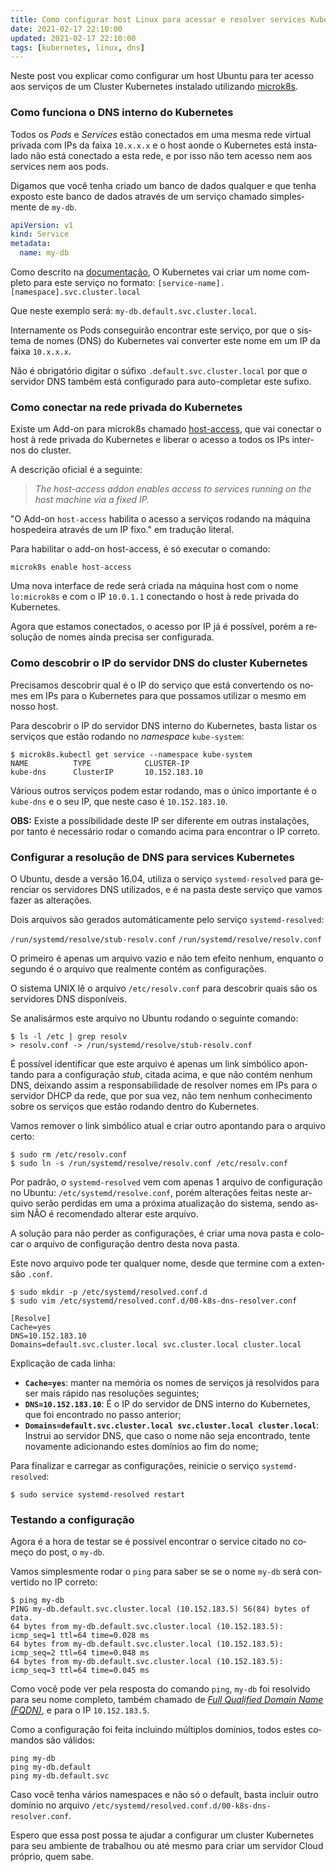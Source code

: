 ```yaml
---
title: Como configurar host Linux para acessar e resolver services Kubernetes por nome dns
date: 2021-02-17 22:10:00
updated: 2021-02-17 22:10:00
tags: [kubernetes, linux, dns]
---
```


<main lang="pt-BR">

Neste post vou explicar como configurar um host Ubuntu para ter acesso aos serviços de um Cluster Kubernetes instalado utilizando [microk8s](https://microk8s.io/).


### Como funciona o DNS interno do Kubernetes

Todos os <em lang="eng">Pods</em> e <em lang="eng">Services</em> estão conectados em uma mesma rede virtual privada com IPs da faixa `10.x.x.x` e o host aonde o Kubernetes está instalado não está conectado a esta rede, e por isso não tem acesso nem aos services nem aos pods.

<!-- more -->

Digamos que você tenha criado um banco de dados qualquer e que tenha exposto este banco de dados através de um serviço chamado simplesmente de `my-db`.

```yaml service.yaml
apiVersion: v1
kind: Service
metadata:
  name: my-db
```

Como descrito na [documentação](https://kubernetes.io/docs/concepts/services-networking/dns-pod-service/), O Kubernetes vai criar um nome completo para este serviço no formato:
`[service-name].[namespace].svc.cluster.local`

Que neste exemplo será: `my-db.default.svc.cluster.local`.

Internamente os Pods conseguirão encontrar este serviço, por que o sistema de nomes (DNS) do Kubernetes vai converter este nome em um IP da faixa `10.x.x.x`.

Não é obrigatório digitar o súfixo `.default.svc.cluster.local` por que o servidor DNS também está configurado para auto-completar este sufixo.

### Como conectar na rede privada do Kubernetes

Existe um Add-on para microk8s chamado [host-access](https://microk8s.io/docs/addon-host-access), que vai conectar o host à rede privada do Kubernetes e liberar o acesso a todos os IPs internos do cluster.

A descrição oficial é a seguinte:

> <cite lang="eng">The host-access addon enables access to services running on the host machine via a fixed IP.</cite>

<span class="grey-text text-darken-1">"O Add-on `host-access` habilita o acesso a serviços rodando na máquina hospedeira através de um IP fixo."</span> em tradução literal.

Para habilitar o add-on host-access, é só executar o comando:

```shell
microk8s enable host-access
```

Uma nova interface de rede será criada na máquina host com o nome `lo:microk8s` e com o IP `10.0.1.1` conectando o host à rede privada do Kubernetes.

Agora que estamos conectados, o acesso por IP já é possível, porém a resolução de nomes ainda precisa ser configurada.

### Como descobrir o IP do servidor DNS do cluster Kubernetes

Precisamos descobrir qual é o IP do serviço que está convertendo os nomes em IPs para o Kubernetes para que possamos utilizar o mesmo em nosso host.

Para descobrir o IP do servidor DNS interno do Kubernetes, basta listar os serviços que estão rodando no <em lang="en">namespace</em> `kube-system`:

```shell
$ microk8s.kubectl get service --namespace kube-system
NAME          TYPE            CLUSTER-IP
kube-dns      ClusterIP       10.152.183.10
```

Várious outros serviços podem estar rodando, mas o único importante é o `kube-dns` e o seu IP, que neste caso é `10.152.183.10`.

**OBS:** Existe a possíbilidade deste IP ser diferente em outras instalações, por tanto é necessário rodar o comando acima para encontrar o IP correto.

### Configurar a resolução de DNS para services Kubernetes

O Ubuntu, desde a versão 16.04, utiliza o serviço `systemd-resolved` para gerenciar os servidores DNS utilizados, e é na pasta deste serviço que vamos fazer as alterações.

Dois arquivos são gerados automáticamente pelo serviço `systemd-resolved`:

`/run/systemd/resolve/stub-resolv.conf`
`/run/systemd/resolve/resolv.conf`

O primeiro é apenas um arquivo vazio e não tem efeito nenhum, enquanto o segundo é o arquivo que realmente contém as configurações.

O sistema UNIX lê o arquivo `/etc/resolv.conf` para descobrir quais são os servidores DNS disponíveis.

Se analisármos este arquivo no Ubuntu rodando o seguinte comando:

```shell
$ ls -l /etc | grep resolv
> resolv.conf -> /run/systemd/resolve/stub-resolv.conf
```

É possível identificar que este arquivo é apenas um link simbólico apontando para a configuração <em lang="eng">stub</em>, citada acima, e que não contém nenhum DNS, deixando assim a responsabilidade de resolver nomes em IPs para o servidor DHCP da rede, que por sua vez, não tem nenhum conhecimento sobre os serviços que estão rodando dentro do Kubernetes.

Vamos remover o link simbólico atual e criar outro apontando para o arquivo certo:

```shell
$ sudo rm /etc/resolv.conf
$ sudo ln -s /run/systemd/resolve/resolv.conf /etc/resolv.conf
```

Por padrão, o `systemd-resolved` vem com apenas 1 arquivo de configuração no Ubuntu:
`/etc/systemd/resolve.conf`, porém alterações feitas neste arquivo serão perdidas em uma a próxima atualização do sistema, sendo assim NÃO é recomendado alterar este arquivo.

A solução para não perder as configurações, é criar uma nova pasta e colocar o arquivo de configuração dentro desta nova pasta.

Este novo arquivo pode ter qualquer nome, desde que termine com a extensão `.conf`.

```shell
$ sudo mkdir -p /etc/systemd/resolved.conf.d
$ sudo vim /etc/systemd/resolved.conf.d/00-k8s-dns-resolver.conf
```

```properties /etc/systemd/resolved.conf.d/00-k8s-dns-resolver.conf
[Resolve]
Cache=yes
DNS=10.152.183.10
Domains=default.svc.cluster.local svc.cluster.local cluster.local
```

Explicação de cada linha:

- **`Cache=yes`**: manter na memória os nomes de serviços já resolvidos para ser mais rápido nas resoluções seguintes;
- **`DNS=10.152.183.10`**: É o IP do servidor de DNS interno do Kubernetes, que foi encontrado no passo anterior;
- **`Domains=default.svc.cluster.local svc.cluster.local cluster.local`**: Instrui ao servidor DNS, que caso o nome não seja encontrado, tente novamente adicionando estes domínios ao fim do nome;

Para finalizar e carregar as configurações, reinicie o serviço `systemd-resolved`:

```shell
$ sudo service systemd-resolved restart
```

### Testando a configuração

Agora é a hora de testar se é possível encontrar o service citado no começo do post, o `my-db`.

Vamos simplesmente rodar o `ping` para saber se se o nome `my-db` será convertido no IP correto:

```shell
$ ping my-db
PING my-db.default.svc.cluster.local (10.152.183.5) 56(84) bytes of data.
64 bytes from my-db.default.svc.cluster.local (10.152.183.5): icmp_seq=1 ttl=64 time=0.028 ms
64 bytes from my-db.default.svc.cluster.local (10.152.183.5): icmp_seq=2 ttl=64 time=0.048 ms
64 bytes from my-db.default.svc.cluster.local (10.152.183.5): icmp_seq=3 ttl=64 time=0.045 ms
```

Como você pode ver pela resposta do comando `ping`, `my-db` foi resolvido para seu nome completo, também chamado de <em lang="en">[Full Qualified Domain Name (FQDN)](https://en.wikipedia.org/wiki/Fully_qualified_domain_name)</em>, e para o IP `10.152.183.5`.

Como a configuração foi feita incluindo múltiplos domínios, todos estes comandos são válidos:

```shell
ping my-db
ping my-db.default
ping my-db.default.svc
```

Caso você tenha vários namespaces e não só o default, basta incluir outro domínio no arquivo `/etc/systemd/resolved.conf.d/00-k8s-dns-resolver.conf`. 

Espero que essa post possa te ajudar a configurar um cluster Kubernetes para seu ambiente de trabalhou ou até mesmo para criar um servidor Cloud próprio, quem sabe.


</main>
